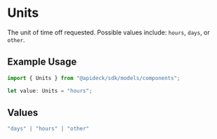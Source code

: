 # Units

The unit of time off requested. Possible values include: `hours`, `days`, or `other`.

## Example Usage

```typescript
import { Units } from "@apideck/sdk/models/components";

let value: Units = "hours";
```

## Values

```typescript
"days" | "hours" | "other"
```